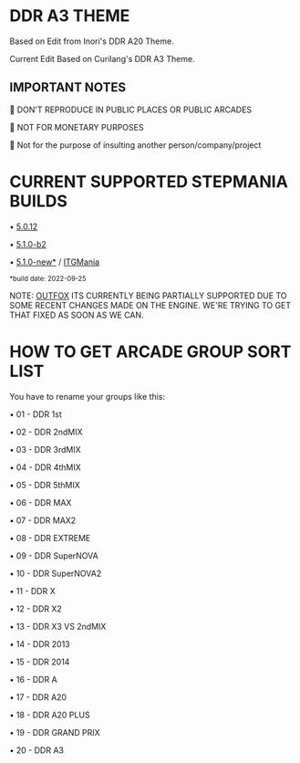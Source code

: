 # DDR A3 THEME

Based on Edit from Inori's DDR A20 Theme.

Current Edit Based on Curilang's DDR A3 Theme.

## IMPORTANT NOTES

🚫 DON'T REPRODUCE IN PUBLIC PLACES OR PUBLIC ARCADES

🚫 NOT FOR MONETARY PURPOSES

🚫 Not for the purpose of insulting another person/company/project

# CURRENT SUPPORTED STEPMANIA BUILDS

• [5.0.12](https://www.stepmania.com/download/)

• [5.1.0-b2](https://github.com/stepmania/stepmania/releases/tag/v5.1.0-b2)

• [5.1.0-new*](https://drive.google.com/file/d/1m5H4UXPKWHxiIV1eFW7GpySu8Mdrfm6p/view?usp=sharing) / [ITGMania](https://www.itgmania.com/)

<sub>*build date: 2022-09-25</sub>

NOTE: [OUTFOX](https://projectoutfox.com/) ITS CURRENTLY BEING PARTIALLY SUPPORTED DUE TO SOME RECENT CHANGES MADE ON THE ENGINE. WE'RE TRYING TO GET THAT FIXED AS SOON AS WE CAN.

# HOW TO GET ARCADE GROUP SORT LIST

You have to rename your groups like this:

• 01 - DDR 1st

• 02 - DDR 2ndMIX

• 03 - DDR 3rdMIX

• 04 - DDR 4thMIX

• 05 - DDR 5thMIX

• 06 - DDR MAX

• 07 - DDR MAX2

• 08 - DDR EXTREME

• 09 - DDR SuperNOVA

• 10 - DDR SuperNOVA2 

• 11 - DDR X

• 12 - DDR X2

• 13 - DDR X3 VS 2ndMIX

• 14 - DDR 2013

• 15 - DDR 2014

• 16 - DDR A

• 17 - DDR A20

• 18 - DDR A20 PLUS

• 19 - DDR GRAND PRIX

• 20 - DDR A3
